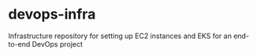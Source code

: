# devops-infra
Infrastructure repository for setting up EC2 instances and EKS for an end-to-end DevOps project
